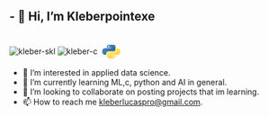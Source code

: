## - 👋 Hi, I’m Kleberpointexe

<div style="display: inline_block"><br>
  <img align="center" alt="kleber-skl" height="30" width="40" src="https://upload.wikimedia.org/wikipedia/commons/thumb/0/05/Scikit_learn_logo_small.svg/2560px-Scikit_learn_logo_small.svg.png">
  <img align="center" alt="kleber-c" height="30" width="40" src="https://img.icons8.com/color/600/c-programming.png">
  <img align="center" alt="Rafa-Python" height="30" width="40" src="https://raw.githubusercontent.com/devicons/devicon/master/icons/python/python-original.svg">
</div>

  
- 👀 I’m interested in applied data science.
- 🌱 I’m currently learning ML,c, python and AI in general.
- 💞️ I’m looking to collaborate on posting projects that im learning.
- 📫 How to reach me kleberlucaspro@gmail.com.

<!---
Kleberpointexe/Kleberpointexe is a ✨ special ✨ repository because its `README.md` (this file) appears on your GitHub profile.
You can click the Preview link to take a look at your changes.
--->
